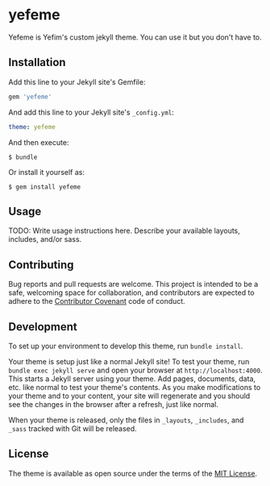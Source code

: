 # yefeme

Yefeme is Yefim's custom jekyll theme. You can use it but you don't have to.

## Installation

Add this line to your Jekyll site's Gemfile:

```ruby
gem 'yefeme'
```

And add this line to your Jekyll site's `_config.yml`:

```yaml
theme: yefeme
```

And then execute:

    $ bundle

Or install it yourself as:

    $ gem install yefeme

## Usage

TODO: Write usage instructions here. Describe your available layouts, includes, and/or sass.

## Contributing

Bug reports and pull requests are welcome. This project is intended to be a safe, welcoming space for collaboration, and contributors are expected to adhere to the [Contributor Covenant](http://contributor-covenant.org) code of conduct.

## Development

To set up your environment to develop this theme, run `bundle install`.

Your theme is setup just like a normal Jekyll site! To test your theme, run `bundle exec jekyll serve` and open your browser at `http://localhost:4000`. This starts a Jekyll server using your theme. Add pages, documents, data, etc. like normal to test your theme's contents. As you make modifications to your theme and to your content, your site will regenerate and you should see the changes in the browser after a refresh, just like normal.

When your theme is released, only the files in `_layouts`, `_includes`, and `_sass` tracked with Git will be released.

## License

The theme is available as open source under the terms of the [MIT License](http://opensource.org/licenses/MIT).
